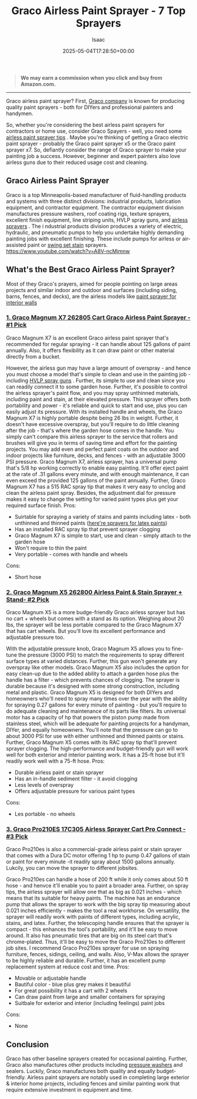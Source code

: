 ﻿---
author: Isaac
layout: post
title: Graco Airless Paint Sprayer - 7 Top Sprayers
date: '2025-05-04T17:28:50+00:00'
categories:
- DIY Paintings
tags: []
slug: /graco-airless-paint-sprayer/
lastmod: 2025-05-07T12:21:26+03:00
---
> **We may earn a commission when you click and buy from Amazon.com.**
>

---
Graco airless paint sprayer?
First,
[Graco company](http://www.graco.com/us/en/about-graco.html)
is known for producing quality paint sprayers - both for DIYers and professional painters and handymen.

So, whether you're considering the best airless paint sprayers for contractors or home use, consider Graco Spayers - well, you need some
[airless paint sprayer tips](https://pestpolicy.com/airless-paint-sprayer-tips/)
.
Maybe you're thinking of getting a Graco electric paint sprayer - probably the Graco paint sprayer x5 or the Graco paint sprayer x7.
So, defiantly consider the range of Graco sprayer to make your painting job a success. However, beginner and expert painters also love airless guns due to their reduced usage cost and cleaning.
## Graco Airless Paint Sprayer
Graco is a top Minneapolis-based manufacturer of fluid-handling products and systems with three distinct divisions: industrial products, lubrication equipment, and contractor equipment.
The contractor equipment division manufactures pressure washers, roof coating rigs, texture sprayers, excellent finish equipment, line striping units, HVLP spray guns, and
[airless sprayers](https://pestpolicy.com/best-airless-paint-sprayer/)
.
The i
ndustrial products division produces a variety of electric, hydraulic, and pneumatic pumps to help you undertake highly demanding painting jobs with excellent finishing. These include pumps for airless or air-assisted paint or
[swing set stain](https://pestpolicy.com/best-stain-for-swing-set/)
sprayers.
https://www.youtube.com/watch?v=A8V-ncMjmnw
## What's the Best Graco Airless Paint Sprayer?
Most of they
Graco's prayers, aimed for people pointing on large areas projects and similar indoor and outdoor and surfaces (including siding, barns, fences, and decks), are the airless models like
[paint sprayer for interior walls](https://pestpolicy.com/best-paint-sprayer-for-interior-walls/)
### [1. Graco Magnum X7 262805 Cart Graco Airless Paint Sprayer - #1 Pick](https://www.amazon.com/dp/B0026SSW8G/?tag=p-policy-20)
Graco Magnum X7 is an excellent Graco airless paint sprayer that's recommended for regular spraying - it can handle about 125 gallons of paint annually. Also, it offers flexibility as it can draw paint or other material directly from a bucket.

However, the airless gun may have a large amount of overspray - and hence you must choose a model that's simple to clean and use in the painting job - including
[HVLP spray guns](https://pestpolicy.com/best-automotive-hvlp-spray-gun/)
. Further, its simple to use and clean since you can readily connect it to some garden hose.
Further, it's possible to control the airless sprayer's paint flow, and you may spray unthinned materials, including paint and stain, at their elevated pressure. This sprayer offers both portability and power - it's reliable and quick to start and use, plus you can easily adjust its pressure.
With its installed handle and wheels, the Graco Magnum X7 is highly portable despite being 26 lbs in weight. Further, it doesn't have excessive overspray, but you'll require to do little cleaning after the job - that's where the garden hose comes in the handle.
You simply can't compare this airless sprayer to the service that rollers and brushes will give you in terms of saving time and effort for the painting projects. You may add even and perfect paint coats on the outdoor and indoor projects like furniture, decks, and fences - with an adjustable 3000 PSI pressure.
Graco Magnum X7, airless sprayer, has a universal pump that's 5/8 hp working correctly to enable easy painting. It'll offer eject paint at the rate of .31 gallons every minute, and with enough maintenance, it can even exceed the provided 125 gallons of the paint annually.
Further, Graco Magnum X7 has a 515 RAC spray tip that makes it very easy to unclog and clean the airless paint spray. Besides, the adjustment dial for pressure makes it easy to change the setting for varied paint types plus get your required surface finish.
Pros:
- Suirtable for spraying a variety of stains and paints including latex - both unthinned and thinned paints ([here're sprayers for latex paints](https://pestpolicy.com/best-sprayer-for-latex-paint/))
- Has an installed RAC spray tip that prevent sprayer clogging
- Graco Magnum X7 is simple to start, use and clean - simply attach to the garden hose
- Won't require to thin the paint
- Very portable - comes with handle and wheels

Cons:
- Short hose

### [2. Graco Magnum X5 262800 Airless Paint & Stain Sprayer + Stand- #2 Pick](https://www.amazon.com/dp/B0026SR0FW/?tag=p-policy-20)
Graco Magnum X5 is a more budge-friendly Graco airless sprayer but has no cart + wheels but comes with a stand as its option. Weighing about 20 lbs, the sprayer will be less portable compared to the Graco Magnum X7 that has cart wheels. But you'll love its excellent performance and adjustable pressure too.

With the adjustable pressure knob, Graco Magnum X5 allows you to fine-tune the pressure (3000 PSI) to match the requirements to spray different surface types at varied distances. Further, this gun won't generate any overspray like other models.
Graco Magnum X5 also includes the option for easy clean-up due to the added ability to attach a garden hose plus the handle has a filter - which prevents chances of clogging. The sprayer is durable because it's designed with some strong construction, including metal and plastic.
Graco Magnum X5 is designed for both DIYers and homeowners who'll need to spray many times over the year with the ability for spraying 0.27 gallons for every minute of painting - but you'll require to do adequate cleaning and maintenance of its parts like filters.
Its universal motor has a capacity of  hp that powers the piston pump made from stainless steel, which will be adequate for painting projects for a handyman, DIYer, and equally homeowners. You'll note that the pressure can go to about 3000 PSI for use with either unthinned and thinned paints or stains.
Further, Graco Magnum X5 comes with its RAC spray tip that'll prevent sprayer clogging. The high-performance and budget-friendly gun will work well for both exterior and interior painting work. It has a 25-ft hose but it'll readily work well with a 75-ft hose.
Pros:
- Durable airless paint or stain sprayer
- Has an in-handle sediment filter - it avoid clogging
- Less levels of overspray
- Offers adjustable pressure for various paint types

Cons:
- Les portable - no wheels

### [3. Graco Pro210ES 17C305 Airless Sprayer Cart Pro Connect - #3 Pick](https://www.amazon.com/dp/B00W9M4XYQ/?tag=p-policy-20)
Graco Pro210es is also a commercial-grade airless paint or stain sprayer that comes with a Dura DC motor offering 1 hp to pump 0.47 gallons of stain or paint for every minute -it readily spray about 1500 gallons annually. Lukcily, you can move the sprayer to different jobsites.

Graco Pro210es can handle a hose of 200 ft while it only comes about 50 ft hose - and henvce it'll enable you to paint a broader area. Further, on spray tips, the airless sprayer will allow one that as big as 0.021 inches - which means that its suitable for heavy paints.
The machine has an endurance pump that allows the sprayer to work with the big spray tip measuring about 0.021 inches efficiently - makes the tool a real workhorse. On versatility, the sprayer will readily work with paints of different types, including acrylic, stains, and latex.
Further, the telescoping handle ensures that the sprayer is compact - this enhances the tool's portability, and it'll be easy to move around. It also has pneumatic tires that are big on its steel cart that's chrome-plated. Thus, it'll be easy to move the Graco Pro210es to different job sites.
I recommend Graco Pro210es sprayer for use on spraying furniture, fences, sidings, ceiling, and walls. Also, V-Max allows the sprayer to be highly reliable and durable. Further, it has an excellent pump replacement system at reduce cost and time.
Pros:
- Movable or adjustable handle
- Bautiful color - blue plus grey makes it beautiful
- For great possibility it has a cart with 2 wheels
- Can draw paint from large and smaller containers for spraying
- Suitbale for exterior and interior (including feelings) paint jobs

Cons:
- None

## Conclusion
Graco has other baseline sprayers created for occasional painting. Further, Graco also manufactures other products including
[pressure washers](https://pestpolicy.com/best-pressure-washer-for-paint-removal/)
and sealers. Luckily, Graco manufactures both quality and equally budget-friendly.
Airless paint sprayers are notably used in completing large exterior & interior home projects, including fences and similar painting work that require extensive investment in equipment and time.
